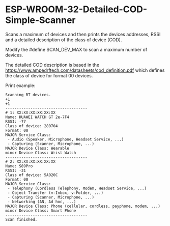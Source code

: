 # ESP-WROOM-32-Detailed-COD-Simple-Scanner
Scans a maximum of devices and then prints the devices addresses, RSSI and a detailed description of the class of device (COD).

Modify the #define SCAN_DEV_MAX to scan a maximum number of devices.

The detailed COD description is based in the https://www.ampedrftech.com/datasheets/cod_definition.pdf which defines the class of device for format 00 devices.

Print example:
```
Scanning BT devices.
+1
+1
------------------------------------
# 1: XX:XX:XX:XX:XX:XX
Name: HUAWEI WATCH GT 2e-7F4
RSSI: -77
Class of device: 280704 
Format: 00
MAJOR Service Class:
 - Audio (Speaker, Microphone, Headset Service, ...)
 - Capturing (Scanner, Microphone, ...)
MAJOR Device Class: Wearable
minor Device Class: Wrist Watch
------------------------------------
# 2: XX:XX:XX:XX:XX:XX
Name: S89Pro
RSSI: -31
Class of device: 5A020C 
Format: 00
MAJOR Service Class:
 - Telephony (Cordless Telephony, Modem, Headset Service, ...)
 - Object Transfer (v-Inbox, v-Folder, ...)
 - Capturing (Scanner, Microphone, ...)
 - Networking (AN, Ad hoc, ...)
MAJOR Device Class: Phone (cellular, cordless, payphone, modem, ...)
minor Device Class: Smart Phone
------------------------------------
Scan finished.
```
